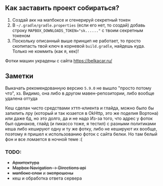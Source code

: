 ## Как заставить проект собираться?

1. Создай акк на мапбоксе и сгенерируй секретный токен
2. В `~/.gradle/gradle.properties` (если его нет, то создай) добавь строку `MAPBOX_DOWNLOADS_TOKEN="sk......"` с твоим секретным токеном
3. Поскольку описанный выше принцип не работает, то просто скопипасть твой ключ в корневой `build.gradle`, найдешь куда. Только не коммить (как я, кек)! 

Фотки машин украдены с сайта https://belkacar.ru/

## Заметки

Выкачать рекомендованную версию `5.9.0` не вышло "просто потому что", хз. Видимо, она либо в другом мавен-репозитории, либо вообще удалена оттуда
 
Кеш сделан чисто средствами хттп-клиента и глайда, можно было бы запилить лру (который и так юзается в OkHttp, это же поделия Вортона) или даже бд, но это долго, да и не надо
Из-за того, что адрес у фоток был одинаков, глайд (и пикассо тоже, я тестил) с разными политиками кеша либо кешируют одну и ту же фотку, либо не кешируют их вообще, поэтому
я пришел к использованию фоток с сайта белки. Но там белый фон и все ломается в ночной теме :(

### TODO:
- ~~Архитектура~~
- ~~Mapbox Navigation -> Directions api~~
- ~~мапбокс слои~~ и ~~экспрешены~~
- кеш и обработка ответа сервера